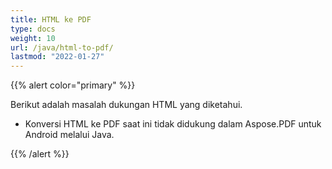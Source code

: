 ```yaml
---
title: HTML ke PDF
type: docs
weight: 10
url: /java/html-to-pdf/
lastmod: "2022-01-27"
---
```


{{% alert color="primary" %}}

Berikut adalah masalah dukungan HTML yang diketahui.

- Konversi HTML ke PDF saat ini tidak didukung dalam Aspose.PDF untuk Android melalui Java.

{{% /alert %}}